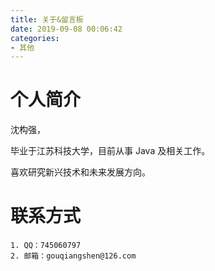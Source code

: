 ```yaml
---
title: 关于&留言板
date: 2019-09-08 00:06:42
categories:
- 其他
---
```

# 个人简介
沈构强，

毕业于江苏科技大学，目前从事 Java 及相关工作。

喜欢研究新兴技术和未来发展方向。

# 联系方式

```
1. QQ：745060797
2. 邮箱：gouqiangshen@126.com
```
